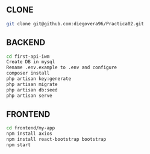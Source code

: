 ## CLONE

```bash
git clone git@github.com:diegovera96/Practica02.git
```

## BACKEND

```bash
cd first-api-iwm
Create DB in mysql
Rename .env.example to .env and configure
composer install
php artisan key:generate
php artisan migrate
php artisan db:seed
php artisan serve
```

## FRONTEND
```bash
cd frontend/my-app
npm install axios
npm install react-bootstrap bootstrap
npm start
```
